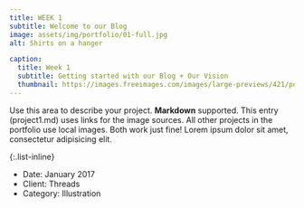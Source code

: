 ```yaml
---
title: WEEK 1 
subtitle: Welcome to our Blog
image: assets/img/portfolio/01-full.jpg
alt: Shirts on a hanger

caption:
  title: Week 1
  subtitle: Getting started with our Blog + Our Vision
  thumbnail: https://images.freeimages.com/images/large-previews/421/polar-bear-calisthenics-1394792.jpg
---
```

Use this area to describe your project. **Markdown** supported. This entry (project1.md) uses links for the image sources. All other projects in the portfolio use local images. Both work just fine! Lorem ipsum dolor sit amet, consectetur adipisicing elit. 

{:.list-inline}
- Date: January 2017
- Client: Threads
- Category: Illustration


